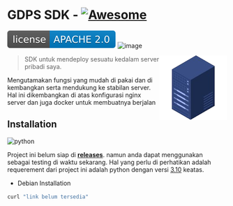 # GDPS SDK - [![Awesome](https://cdn.jsdelivr.net/gh/sindresorhus/awesome@d7305f38d29fed78fa85652e3a63e154dd8e8829/media/badge.svg)](https://github.com/sindresorhus/awesome#readme)
![image](./static/badge/license.svg)
 ![image](https://img.shields.io/github/v/release/yohanesokta/GDPS_sdk)
> <img src="./static/server.png" align="right"/>

> SDK untuk mendeploy sesuatu kedalam server pribadi saya.

Mengutamakan fungsi yang mudah di pakai dan di kembangkan serta mendukung ke stabilan server. Hal ini dikembangkan di atas konfigurasi nginx server dan juga docker untuk membuatnya berjalan

## Installation 
![python](https://img.shields.io/badge/python-3.10%20%7C%203.11%20-blue)

Project ini belum siap di **[releases](https://github.com/yohanesokta/GDPS_sdk/releases)**. namun anda dapat menggunakan sebagai testing di waktu sekarang.
Hal yang perlu di perhatikan adalah requerement dari project ini adalah python dengan versi [3.10]() keatas.

- Debian Installation 

```bash
curl "link belum tersedia"
```